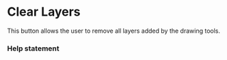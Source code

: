 # Clear Layers

This button allows the user to remove all layers added by the drawing tools.

### Help statement

